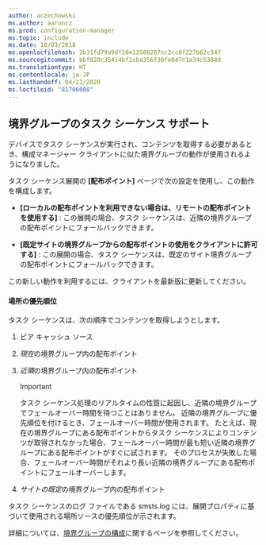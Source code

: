 ```yaml
---
author: aczechowski
ms.author: aaroncz
ms.prod: configuration-manager
ms.topic: include
ms.date: 10/03/2018
ms.openlocfilehash: 2b31fd79a9df20e13586267cc2cc8f227b62c347
ms.sourcegitcommit: bbf820c35414bf2cba356f30fe047c1a34c5384d
ms.translationtype: HT
ms.contentlocale: ja-JP
ms.lasthandoff: 04/21/2020
ms.locfileid: "81706000"
---
```

## <a name="task-sequence-support-for-boundary-groups"></a><a name="bkmk_bgr-osd"></a> 境界グループのタスク シーケンス サポート
<!--1359025-->

デバイスでタスク シーケンスが実行され、コンテンツを取得する必要があるとき、構成マネージャー クライアントに似た境界グループの動作が使用されるようになりました。   

タスク シーケンス展開の **[配布ポイント]** ページで次の設定を使用し、この動作を構成します。 

- **[ローカルの配布ポイントを利用できない場合は、リモートの配布ポイントを使用する]** : この展開の場合、タスク シーケンスは、近隣の境界グループの配布ポイントにフォールバックできます。  

- **[既定サイトの境界グループからの配布ポイントの使用をクライアントに許可する]** : この展開の場合、タスク シーケンスは、既定のサイト境界グループの配布ポイントにフォールバックできます。  

この新しい動作を利用するには、クライアントを最新版に更新してください。

#### <a name="location-priority"></a>場所の優先順位  

タスク シーケンスは、次の順序でコンテンツを取得しようとします。  

1. ピア キャッシュ ソース  

2. *現在*の境界グループ内の配布ポイント  

3. *近隣*の境界グループ内の配布ポイント  

    > [!Important]  
    > タスク シーケンス処理のリアルタイムの性質に起因し、近隣の境界グループでフェールオーバー時間を待つことはありません。 近隣の境界グループに優先順位を付けるとき、フェールオーバー時間が使用されます。 たとえば、現在の境界グループにある配布ポイントからタスク シーケンスによりコンテンツが取得されなかった場合、フェールオーバー時間が最も短い近隣の境界グループにある配布ポイントがすぐに試されます。 そのプロセスが失敗した場合、フェールオーバー時間がそれより長い近隣の境界グループにある配布ポイントにフェールオーバーします。  

4. *サイトの既定*の境界グループ内の配布ポイント  

タスク シーケンスのログ ファイルである smsts.log には、展開プロパティに基づいて使用される場所ソースの優先順位が示されます。

詳細については、[境界グループの構成](../../../servers/deploy/configure/boundary-groups.md)に関するページを参照してください。


